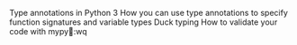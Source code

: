 Type annotations in Python 3
How you can use type annotations to specify function signatures and variable types
Duck typing
How to validate your code with mypy:wq
